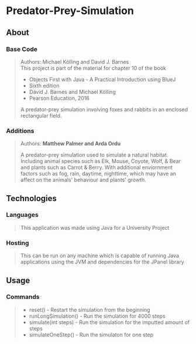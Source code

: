 # Predator-Prey-Simulation

## About
### Base Code
>Authors: Michael Kölling and David J. Barnes  
This project is part of the material for chapter 10 of the book
   >+ Objects First with Java - A Practical Introduction using BlueJ  
   >+ Sixth edition  
   >+ David J. Barnes and Michael Kölling  
   >+ Pearson Education, 2016  
   >
>A predator-prey simulation involving foxes and rabbits in
an enclosed rectangular field.

### Additions
>Authors: **Matthew Palmer and Arda Ordu**
>
>A predator-prey simulation used to simulate a natural habitat. Including animal species such as Elk, Mouse, Coyote, Wolf, & Bear and plants such as Carrot & Berry.
>With additional enviornment factors such as fog, rain, daytime, nighttime, which may have an affect on the animals' behaviour and plants' growth.

## Technologies
### Languages
>This application was made using Java for a University Project
### Hosting
>This can be run on any machine which is capable of running Java applications using the JVM and dependencies for the JPanel library

## Usage
### Commands
>+ reset() - Restart the simulation from the beginning
>+ runLongSimulation() - Run the simulation for 4000 steps
>+ simulate(int steps) - Run the simulation for the imputted amount of steps
>+ simulateOneStep() - Run the simulaton for one step
